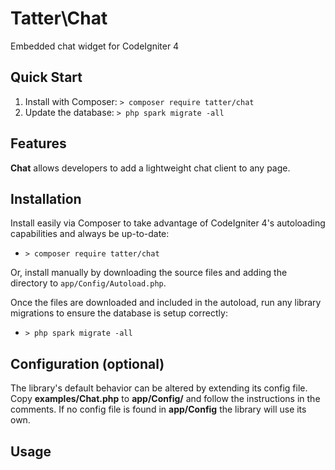 # Tatter\Chat

Embedded chat widget for CodeIgniter 4

## Quick Start

1. Install with Composer: `> composer require tatter/chat`
2. Update the database: `> php spark migrate -all`

## Features

**Chat** allows developers to add a lightweight chat client to any page.

## Installation

Install easily via Composer to take advantage of CodeIgniter 4's autoloading capabilities
and always be up-to-date:
* `> composer require tatter/chat`

Or, install manually by downloading the source files and adding the directory to
`app/Config/Autoload.php`.

Once the files are downloaded and included in the autoload, run any library migrations
to ensure the database is setup correctly:
* `> php spark migrate -all`

## Configuration (optional)

The library's default behavior can be altered by extending its config file. Copy
**examples/Chat.php** to **app/Config/** and follow the instructions
in the comments. If no config file is found in **app/Config** the library will use its own.

## Usage
